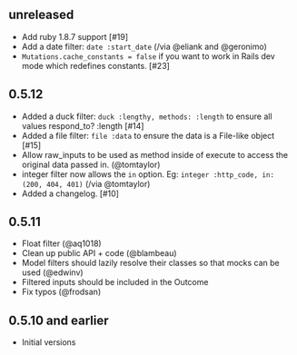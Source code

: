 unreleased
-----------

- Add ruby 1.8.7 support [#19]
- Add a date filter: ```date :start_date``` (/via @eliank and @geronimo)
- ```Mutations.cache_constants = false``` if you want to work in Rails dev mode which redefines constants. [#23]

0.5.12
-----------

- Added a duck filter: ```duck :lengthy, methods: :length``` to ensure all values respond_to? :length [#14]
- Added a file filter: ```file :data``` to ensure the data is a File-like object [#15]
- Allow raw_inputs to be used as method inside of execute to access the original data passed in. (@tomtaylor)
- integer filter now allows the ```in``` option. Eg: ```integer :http_code, in: (200, 404, 401)```   (/via @tomtaylor)
- Added a changelog. [#10]

0.5.11
-----------

- Float filter (@aq1018)
- Clean up public API + code (@blambeau)
- Model filters should lazily resolve their classes so that mocks can be used (@edwinv)
- Filtered inputs should be included in the Outcome
- Fix typos (@frodsan)

0.5.10 and earlier
-----------

- Initial versions
